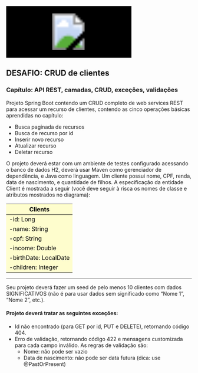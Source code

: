 <svg xmlns="http://www.w3.org/2000/svg" viewBox="2 2 500 200" width="300" height="100" style="background-color: black; padding:20px" >
	<image href="https://devsuperior.com.br/_next/static/images/logo-062c6633a2eb15831642636f96aa2c6c.svg" width="100%" height="100%"/>
</svg>


## DESAFIO: CRUD de clientes

### Capítulo: API REST, camadas, CRUD, exceções, validações

Projeto Spring Boot contendo um CRUD completo de web services REST para acessar um recurso de clientes, contendo as
cinco operações básicas aprendidas no capítulo:

- Busca paginada de recursos
- Busca de recurso por id
- Inserir novo recurso
- Atualizar recurso
- Deletar recurso

O projeto deverá estar com um ambiente de testes configurado acessando o banco de dados H2, deverá usar Maven como
gerenciador de dependência, e Java como linguagem. Um cliente possui nome, CPF, renda, data de nascimento, e quantidade
de filhos. A especificação da entidade Client é mostrada a seguir (você deve seguir à risca os nomes de classe e
atributos mostrados no diagrama):

<table>
	<tr style="background-color:#FEFDCD; color:black"><th>Clients</th></tr>
    <tbody style="background-color:#FEFDCD; color:black" >
        <tr><td style="color:black">-id: Long</td></tr>
        <tr><td style="color:black">-name: String</td></tr>
        <tr><td style="color:black">-cpf: String</td></tr>
        <tr><td style="color:black">-income: Double</td></tr>
        <tr><td style="color:black">-birthDate: LocalDate</td></tr>
        <tr><td style="color:black">-children: Integer</td></tr>
    </tbody>
</table>

---

Seu projeto deverá fazer um seed de pelo menos 10 clientes com dados SIGNIFICATIVOS (não é para usar dados sem significado como “Nome 1”, “Nome 2”, etc.).

#### Projeto deverá tratar as seguintes exceções:
- Id não encontrado (para GET por id, PUT e DELETE), retornando código 404.
- Erro de validação, retornando código 422 e mensagens customizada para cada campo inválido. As regras de validação são:
    - Nome: não pode ser vazio
    - Data de nascimento: não pode ser data futura (dica: use @PastOrPresent)